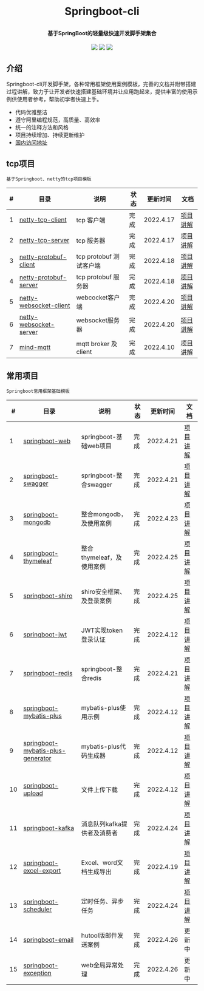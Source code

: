 <h1 align="center" style="margin: 30px 0 30px; font-weight: bold;">Springboot-cli</h1>
<h4 align="center">基于SpringBoot的轻量级快速开发脚手架集合</h4>
<p align="center">
	<a href="#"><img src="https://img.shields.io/badge/Springboot-2.5.3-blue"></a>
	<a href="#"><img src="https://img.shields.io/badge/license%20-MIT-green"></a>
	<a href="https://gitee.com/liangqiding/springboot-cli"><img src="https://img.shields.io/badge/%E7%A0%81%E4%BA%91-%E5%9B%BD%E5%86%85%E5%9C%B0%E5%9D%80-yellow"></a>
</p>

## 介绍

Springboot-cli开发脚手架，各种常用框架使用案例模板，完善的文档并附带搭建过程讲解，致力于让开发者快速搭建基础环境并让应用跑起来，提供丰富的使用示例供使用者参考，帮助初学者快速上手。

- 代码优雅整洁
- 遵守阿里编程规范，高质量、高效率
- 统一的注释方法和风格
- 项目持续增加、持续更新维护
- [国内访问地址](https://gitee.com/liangqiding/springboot-cli)

## tcp项目

`基于Springboot、netty的tcp项目模板`

| #    | 目录                             | 说明                    | 状态 | 更新时间  | 文档                                   |
| ---- | -------------------------------------------------- | ----------------------- | ---- | --------- | -------------------------------------- |
| 1    | [netty-tcp-client](./netty-tcp-client)             | tcp 客户端              | 完成 | 2022.4.17 | [项目讲解](http://t.csdn.cn/yvjS5)     |
| 2    | [netty-tcp-server](./netty-tcp-server)             | tcp 服务器              | 完成 | 2022.4.17 | [项目讲解](http://t.csdn.cn/ti5xA)         |
| 3    | [netty-protobuf-client](./netty-protobuf-client)   | tcp protobuf 测试客户端 | 完成 | 2022.4.18 | [项目讲解](http://t.csdn.cn/Lneul) |
| 4    | [netty-protobuf-server](./netty-protobuf-server)   | tcp protobuf 服务器     | 完成 | 2022.4.18 | [项目讲解](http://t.csdn.cn/yCpAe) |
| 5    | [netty-websocket-client](./netty-websocket-client) | webcocket客户端         | 完成 | 2022.4.20 | [项目讲解](http://t.csdn.cn/ANdaj) |
| 6    | [netty-websocket-server](./netty-websocket-server) | websocket服务器         | 完成 | 2022.4.20 | [项目讲解](http://t.csdn.cn/uLfIZ) |
| 7 | [mind-mqtt](https://github.com/liangqiding/mind-mqtt) | mqtt broker 及 client | 完成 | 2022.4.10 | [项目讲解](https://github.com/liangqiding/mind-mqtt) |

## 常用项目

`Springboot常用框架基础模板`

| #    | 目录                                         | 说明                    | 状态 | 更新时间  | 文档                                   |
| ---- | ------------------------------------------------------------ | ----------------------- | ---- | --------- | -------------------------------------- |
| 1 | [springboot-web](./springboot-web)                           | springboot-基础web项目  | 完成 | 2022.4.21 | [项目讲解](http://t.csdn.cn/2lJPj) |
| 2 | [springboot-swagger](./springboot-swagger) | springboot-整合swagger | 完成 | 2022.4.21 | [项目讲解](http://t.csdn.cn/vSDcq) |
| 3 | [springboot-mongodb](./springboot-mongodb) | 整合mongodb，及使用案例 | 完成 | 2022.4.23 | [项目讲解](http://t.csdn.cn/h1OtT) |
| 4 | [springboot-thymeleaf](./springboot-thymeleaf) | 整合thymeleaf，及使用案例 | 完成 | 2022.4.25 | [项目讲解](http://t.csdn.cn/SFM9r) |
| 5 | [springboot-shiro](./springboot-shiro) | shiro安全框架、及登录案例 | 完成 | 2022.4.25 | [项目讲解](http://t.csdn.cn/HdIP6) |
| 6   | [springboot-jwt](./springboot-jwt)                           | JWT实现token登录认证    | 完成 | 2022.4.12 | [项目讲解](http://t.csdn.cn/uBLdp) |
| 7 | [springboot-redis](./springboot-redis) | springboot-整合redis | 完成 | 2022.4.21 | [项目讲解](http://t.csdn.cn/rMuV3) |
| 8   | [springboot-mybatis-plus](./springboot-mybatis-plus)         | mybatis-plus使用示例    | 完成 | 2022.4.12 | [项目讲解](http://t.csdn.cn/oSwiZ) |
| 9   | [springboot-mybatis-plus-generator](./springboot-mybatis-plus-generator) | mybatis-plus代码生成器  | 完成 | 2022.4.12 | [项目讲解](http://t.csdn.cn/wmdG5) |
| 10  | [springboot-upload](./springboot-upload)                     | 文件上传下载            | 完成 | 2022.4.12 | [项目讲解](http://t.csdn.cn/ZFOYP) |
| 11 | [springboot-kafka](./springboot-kafka) | 消息队列kafka提供者及消费者 | 完成 | 2022.4.24 | [项目讲解](http://t.csdn.cn/Nbn2n) |
| 12 | [springboot-excel-export](./springboot-excel-export)         | Excel、word文档生成导出 | 完成 | 2022.4.19 | [项目讲解](http://t.csdn.cn/sEv6E) |
| 13 | [springboot-scheduler](./springboot-scheduler) | 定时任务、异步任务 | 完成 | 2022.4.24 | [项目讲解](http://t.csdn.cn/12LeI) |
| 14 | [springboot-email](./springboot-email) | hutool版邮件发送案例 | 完成 | 2022.4.26 | 更新中 |
| 15 | [springboot-exception](./springboot-exception) | web全局异常处理 | 完成 | 2022.4.26 | 更新中 |

